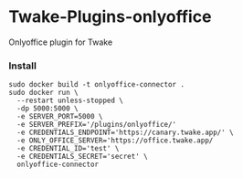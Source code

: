 # Twake-Plugins-onlyoffice

Onlyoffice plugin for Twake

### Install

```
sudo docker build -t onlyoffice-connector .
sudo docker run \
  --restart unless-stopped \
  -dp 5000:5000 \
  -e SERVER_PORT=5000 \
  -e SERVER_PREFIX='/plugins/onlyoffice/'
  -e CREDENTIALS_ENDPOINT='https://canary.twake.app/' \
  -e ONLY_OFFICE_SERVER='https://office.twake.app/
  -e CREDENTIAL_ID='test' \
  -e CREDENTIALS_SECRET='secret' \
  onlyoffice-connector
```
